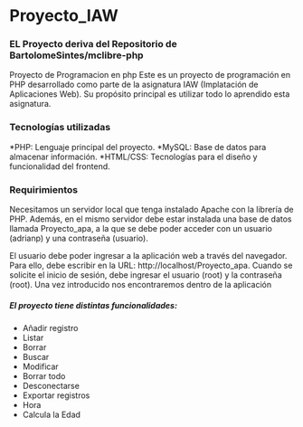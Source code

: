 # Proyecto_IAW
### EL Proyecto deriva del Repositorio de BartolomeSintes/mclibre-php
Proyecto de Programacion en php
Este es un proyecto de programación en PHP desarrollado como parte de la asignatura IAW (Implatación de Aplicaciones Web). Su propósito principal es utilizar todo lo aprendido esta asignatura.

### Tecnologías utilizadas
*PHP: Lenguaje principal del proyecto.
*MySQL: Base de datos para almacenar información.
*HTML/CSS: Tecnologías para el diseño y funcionalidad del frontend.
### Requirimientos
Necesitamos un servidor local que tenga instalado Apache con la librería de PHP. Además, en el mismo servidor debe estar instalada una base de datos llamada Proyecto_apa, a la que se debe poder acceder con un usuario (adrianp) y una contraseña (usuario).

El usuario debe poder ingresar a la aplicación web a través del navegador. Para ello, debe escribir en la URL: http://localhost/Proyecto_apa. Cuando se solicite el inicio de sesión, debe ingresar el usuario (root) y la contraseña (root). Una vez introducido nos encontraremos dentro de la aplicación

##### El proyecto tiene distintas funcionalidades:
- Añadir registro
- Listar
- Borrar
- Buscar
- Modificar
- Borrar todo
- Desconectarse
- Exportar registros
- Hora
- Calcula la Edad


